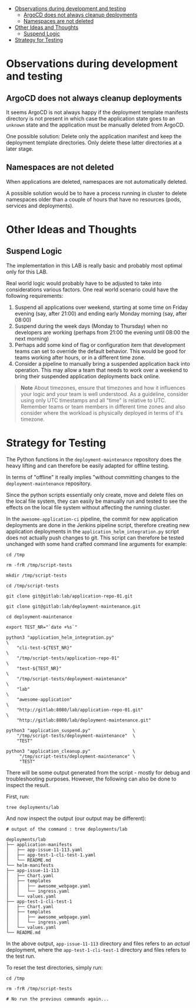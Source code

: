 
- [Observations during development and testing](#observations-during-development-and-testing)
  - [ArgoCD does not always cleanup deployments](#argocd-does-not-always-cleanup-deployments)
  - [Namespaces are not deleted](#namespaces-are-not-deleted)
- [Other Ideas and Thoughts](#other-ideas-and-thoughts)
  - [Suspend Logic](#suspend-logic)
- [Strategy for Testing](#strategy-for-testing)


# Observations during development and testing

## ArgoCD does not always cleanup deployments

It seems ArgoCD is not always happy if the deployment template manifests directory is not present in which case the application state goes to an `unknown` state and the application must be manually deleted from ArgoCD.

One possible solution: Delete only the application manifest and keep the deployment template directories. Only delete these latter directories at a later stage.

## Namespaces are not deleted

When applications are deleted, namespaces are not automatically deleted. 

A possible solution would be to have a process running in cluster to delete namespaces older than a couple of hours that have no resources (pods, services and deployments).

# Other Ideas and Thoughts

## Suspend Logic

The implementation in this LAB is really basic and probably most optimal only for this LAB.

Real world logic would probably have to be adjusted to take into considerations various factors. One real world scenario could have the following requirements:

1. Suspend all applications over weekend, starting at some time on Friday evening (say, after 21:00) and ending early Monday morning (say, after 08:00)
2. Suspend during the week days (Monday to Thursday) when no developers are working (perhaps from 21:00 the evening until 08:00 the next morning)
3. Perhaps add some kind of flag or configuration item that development teams can set to override the default behavior. This would be good for teams working after hours, or in a different time zone.
4. Consider a pipeline to manually bring a suspended application back into operation. This may allow a team that needs to work over a weekend to bring their suspended application deployments back online.

> **Note**
> About timezones, ensure that timezones and how it influences your logic and your team is well understood. As a guideline, consider using only UTC timestamps and all "time" is relative to UTC. Remember teams or team members in different time zones and also consider where the workload is physically deployed in terms of it's timezone.

# Strategy for Testing

The Python functions in the `deployment-maintenance` repository does the heavy lifting and can therefore be easily adapted for offline testing.

In terms of "offline" it really implies "without committing changes to the `deployment-maintenance` repository.

Since the python scripts essentially only create, move and delete files on the local file system, they can easily be manually run and tested to see the effects on the local file system without affecting the running cluster. 

In the `awesome-application-ci` pipeline, the commit for new application deployments are done in the Jenkins pipeline script, therefore creating new application deployments in the `application_helm_integration.py` script does not actually push changes to git. This script can therefore be tested unchanged with some hand crafted command line arguments for example:

```shell
cd /tmp

rm -frR /tmp/script-tests

mkdir /tmp/script-tests

cd /tmp/script-tests

git clone git@gitlab:lab/application-repo-01.git 

git clone git@gitlab:lab/deployment-maintenance.git 

cd deployment-maintenance

export TEST_NR="`date +%s`"

python3 "application_helm_integration.py"                             \
    "cli-test-${TEST_NR}"                                             \
    "/tmp/script-tests/application-repo-01"                           \
    "test-${TEST_NR}"                                                 \
    "/tmp/script-tests/deployment-maintenance"                        \
    "lab"                                                             \
    "awesome-application"                                             \
    "http://gitlab:8080/lab/application-repo-01.git"                  \
    "http://gitlab:8080/lab/deployment-maintenance.git"

python3 "application_suspend.py"                \
    "/tmp/script-tests/deployment-maintenance"  \
    "TEST"

python3 "application_cleanup.py"                \
     "/tmp/script-tests/deployment-maintenance" \
     "TEST"
```

There will be some output generated from the script - mostly for debug and troubleshooting purposes. However, the following can also be done to inspect the result.

First, run:

```shell
tree deployments/lab
```

And now inspect the output (our output may be different):

```text
# output of the command : tree deployments/lab

deployments/lab
├── application-manifests
│   ├── app-issue-11-113.yaml
│   ├── app-test-1-cli-test-1.yaml
│   └── README.md
└── helm-manifests
├── app-issue-11-113
│   ├── Chart.yaml
│   ├── templates
│   │   ├── awesome_webpage.yaml
│   │   └── ingress.yaml
│   └── values.yaml
├── app-test-1-cli-test-1
│   ├── Chart.yaml
│   ├── templates
│   │   ├── awesome_webpage.yaml
│   │   └── ingress.yaml
│   └── values.yaml
└── README.md
```

In the above output, `app-issue-11-113` directory and files refers to an _actual_ deployment, where the `app-test-1-cli-test-1` directory and files refers to the test run.

To reset the test directories, simply run:

```shell
cd /tmp

rm -frR /tmp/script-tests

# No run the previous commands again...
```
